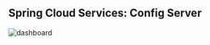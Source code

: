 
## Spring Cloud Services: Config Server

![dashboard](slides/resources/images/dashboard.png "dashboard")
